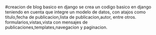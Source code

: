 #creacion de blog basico en django 
 se crea un codigo basico en django teniendo en cuenta que integre un modelo de datos,
 con atajos como titulo,fecha de publicacion,lista de publicacion,autor, entre otros.
 formularios,vistas,vista con mensajes de publicaciones,templates,navegacion y paginacion.
